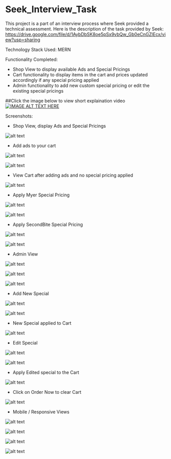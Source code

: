 # Seek_Interview_Task
This project is a part of an interview process where Seek provided a technical assessment. Here is the description of the task provided by Seek: https://drive.google.com/file/d/1AybDbSK8oe5pSx9vbQw_Gb0eCnGZlEcx/view?usp=sharing

Technology Stack Used: MERN

Functionality Completed:
* Shop View to display available Ads and Special Pricings
* Cart functionality to display items in the cart and prices updated accordingly if any special pricing applied
* Admin functionality to add new custom special pricing or edit the existing special pricings

##Click the image below to view short explaination video
[![IMAGE ALT TEXT HERE](/screenshots/shop_view.PNG)](https://youtu.be/JJSqoKfskFg)

Screenshots:

* Shop View, display Ads and Special Pricings
                                                                       
![alt text](/screenshots/shop_view.PNG)

* Add ads to your cart

![alt text](/screenshots/add_5_classic_ad.PNG)

![alt text](/screenshots/add_10_standout_ad_and_3_premium_ad.PNG)

* View Cart after adding ads and no special pricing applied

![alt text](/screenshots/view_cart.PNG)

* Apply Myer Special Pricing

![alt text](/screenshots/apply_myer_special.PNG)

![alt text](/screenshots/view_cart_2.PNG)

* Apply SecondBite Special Pricing

![alt text](/screenshots/apply_secondbite_special.PNG)

![alt text](/screenshots/view_cart_3.PNG)

* Admin View

![alt text](/screenshots/view_admin.PNG)

![alt text](/screenshots/view_add_new_special_form.PNG)

![alt text](/screenshots/edit_special_form.PNG)

* Add New Special

![alt text](/screenshots/add_new_special_New%20Test%20Special.PNG)

![alt text](/screenshots/view_new_special.PNG)

* New Special applied to Cart

![alt text](/screenshots/new_special_applied_view_cart.PNG)

* Edit Special

![alt text](/screenshots/edit_special_Axil%20Coffee%20Roasters.PNG)

![alt text](/screenshots/view_edited_special.PNG)

* Apply Edited special to the Cart

![alt text](/screenshots/edited_special_applied_view_cart.PNG)

* Click on Order Now to clear Cart

![alt text](/screenshots/order_now_empty_cart.PNG)

* Mobile / Responsive Views

![alt text](/screenshots/mobile_view_1.PNG)

![alt text](/screenshots/mobile_view_2.PNG)

![alt text](/screenshots/mobile_view_3.PNG)

![alt text](/screenshots/mobile_view_4.PNG)

